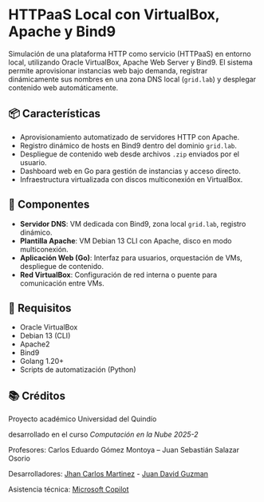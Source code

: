 # HTTPaaS Local con VirtualBox, Apache y Bind9

Simulación de una plataforma HTTP como servicio (HTTPaaS) en entorno local, utilizando Oracle VirtualBox, Apache Web Server y Bind9. El sistema permite aprovisionar instancias web bajo demanda, registrar dinámicamente sus nombres en una zona DNS local (`grid.lab`) y desplegar contenido web automáticamente.

## 📦 Características

- Aprovisionamiento automatizado de servidores HTTP con Apache.
- Registro dinámico de hosts en Bind9 dentro del dominio `grid.lab`.
- Despliegue de contenido web desde archivos `.zip` enviados por el usuario.
- Dashboard web en Go para gestión de instancias y acceso directo.
- Infraestructura virtualizada con discos multiconexión en VirtualBox.

## 🧱 Componentes

- **Servidor DNS**: VM dedicada con Bind9, zona local `grid.lab`, registro dinámico.
- **Plantilla Apache**: VM Debian 13 CLI con Apache, disco en modo multiconexión.
- **Aplicación Web (Go)**: Interfaz para usuarios, orquestación de VMs, despliegue de contenido.
- **Red VirtualBox**: Configuración de red interna o puente para comunicación entre VMs.

## 🚀 Requisitos

- Oracle VirtualBox
- Debian 13 (CLI)
- Apache2
- Bind9
- Golang 1.20+
- Scripts de automatización (Python)

## 📚 Créditos

Proyecto académico Universidad del Quindío

desarrollado en el curso *Computación en la Nube 2025-2*

Profesores: Carlos Eduardo Gómez Montoya – Juan Sebastián Salazar Osorio  

Desarrolladores: [Jhan Carlos Martinez](https://github.com/KJahn26) - [Juan David Guzman](https://github.com/juandajedrez)

Asistencia técnica: [Microsoft Copilot](https://copilot.microsoft.com)
